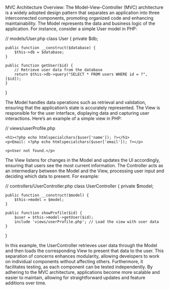 MVC Architecture Overview: The Model-View-Controller (MVC) architecture is a widely adopted design pattern that separates an application into three interconnected components, promoting organized code and enhancing maintainability. The Model represents the data and business logic of the application. For instance, consider a simple User model in PHP:

// models/User.php
class User {
    private $db;

    public function __construct($database) {
        $this->db = $database;
    }

    public function getUser($id) {
        // Retrieve user data from the database
        return $this->db->query("SELECT * FROM users WHERE id = ?", [$id]);
    }
}

The Model handles data operations such as retrieval and validation, ensuring that the application’s state is accurately represented. The View is responsible for the user interface, displaying data and capturing user interactions. Here’s an example of a simple view in PHP:

// views/userProfile.php
<?php if ($user): ?>
    <h1><?php echo htmlspecialchars($user['name']); ?></h1>
    <p>Email: <?php echo htmlspecialchars($user['email']); ?></p>
<?php else: ?>
    <p>User not found.</p>
<?php endif; ?>

The View listens for changes in the Model and updates the UI accordingly, ensuring that users see the most current information. The Controller acts as an intermediary between the Model and the View, processing user input and deciding which data to present. For example:

// controllers/UserController.php
class UserController {
    private $model;

    public function __construct($model) {
        $this->model = $model;
    }

    public function showProfile($id) {
        $user = $this->model->getUser($id);
        include 'views/userProfile.php'; // Load the view with user data
    }
}

In this example, the UserController retrieves user data through the Model and then loads the corresponding View to present that data to the user. This separation of concerns enhances modularity, allowing developers to work on individual components without affecting others. Furthermore, it facilitates testing, as each component can be tested independently. By adhering to the MVC architecture, applications become more scalable and easier to maintain, allowing for straightforward updates and feature additions over time.
